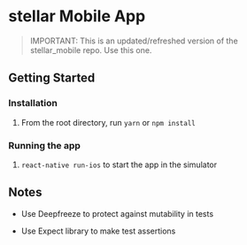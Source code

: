 # stellar Mobile App

>IMPORTANT: This is an updated/refreshed version of the stellar_mobile repo. Use this one.

## Getting Started

### Installation

1. From the root directory, run `yarn` or `npm install`

### Running the app

1. `react-native run-ios` to start the app in the simulator


## Notes

* Use Deepfreeze to protect against mutability in tests

* Use Expect library to make test assertions
